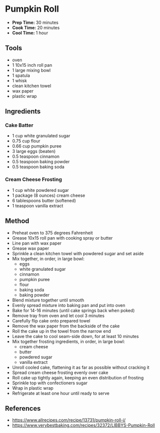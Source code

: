 # Pumpkin Roll

* **Prep Time:** 30 minutes
* **Cook Time:** 20 minutes
* **Cool Time:** 1 hour

## Tools

- oven
- 1 10x15 inch roll pan
- 1 large mixing bowl
- 1 spatula
- 1 whisk
- clean kitchen towel
- wax paper
- plastic wrap

## Ingredients

### Cake Batter

- 1 cup white granulated sugar
- 0.75 cup flour
- 0.66 cup pumpkin puree
- 3 large eggs (beaten)
- 0.5 teaspoon cinnamon
- 0.5 teaspoon baking powder
- 0.5 teaspoon baking soda

### Cream Cheese Frosting

- 1 cup white powdered sugar
- 1 package (8 ounces) cream cheese
- 6 tablespoons butter (softened)
- 1 teaspoon vanilla extract

## Method

- Preheat oven to 375 degrees Fahrenheit
- Grease 10x15 roll pan with cooking spray or butter
- Line pan with wax paper
- Grease wax paper
- Sprinkle a clean kitchen towel with powdered sugar and set aside
- Mix together, in order, in large bowl:
    - eggs
    - white granulated sugar
    - cinnamon
    - pumpkin puree
    - flour
    - baking soda
    - baking powder
- Blend mixture together until smooth
- Evenly spread mixture into baking pan and put into oven
- Bake for 14-16 minutes (until cake springs back when poked)
- Remove tray from oven and let cool 3 minutes
- Carefully flip cake onto prepared towel
- Remove the wax paper from the backside of the cake
- Roll the cake up in the towel from the narrow end
- Leave the cake to cool seam-side down, for at least 10 minutes
- Mix together frosting ingredients, in order, in large bowl:
    - cream cheese
    - butter
    - powdered sugar
    - vanilla extract
- Unroll cooled cake, flattening it as far as possible without cracking it
- Spread cream cheese frosting evenly over cake
- Roll cake up tightly again, keeping an even distribution of frosting
- Sprinkle top with confectioners sugar
- Wrap in plastic wrap
- Refrigerate at least one hour until ready to serve

## References

- https://www.allrecipes.com/recipe/13731/pumpkin-roll-i/
- https://www.verybestbaking.com/recipes/32372/LIBBYS-Pumpkin-Roll
